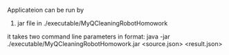 Applicateion can be run by 
1) jar file in ./executable/MyQCleaningRobotHomowork

it takes two command line parameters in format:
java -jar ./executable/MyQCleaningRobotHomowork.jar <source.json> <result.json>

